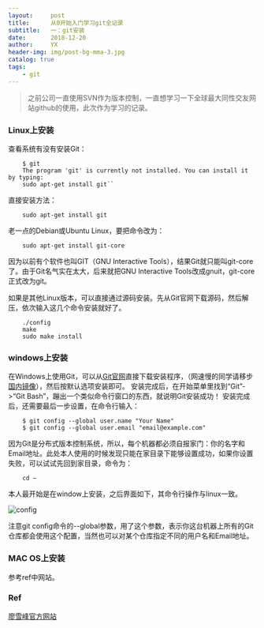 ```yaml
---
layout:     post
title:      从0开始入门学习git全记录
subtitle:   一：git安装
date:       2018-12-20
author:     YX
header-img: img/post-bg-mma-3.jpg
catalog: true
tags:
    - git
---
```


>之前公司一直使用SVN作为版本控制，一直想学习一下全球最大同性交友网站github的使用，此次作为学习的记录。

### Linux上安装 ###
查看系统有没有安装Git：  	

		$ git
		The program 'git' is currently not installed. You can install it by typing:
		sudo apt-get install git``

直接安装方法：

		sudo apt-get install git

老一点的Debian或Ubuntu Linux，要把命令改为：

		sudo apt-get install git-core

因为以前有个软件也叫GIT（GNU Interactive Tools），结果Git就只能叫git-core了。由于Git名气实在太大，后来就把GNU Interactive Tools改成gnuit，git-core正式改为git。

如果是其他Linux版本，可以直接通过源码安装。先从Git官网下载源码，然后解压，依次输入这几个命令安装就好了。

		./config
		make
		sudo make install

### windows上安装 ###

在Windows上使用Git，可以从[Git官网](https://git-scm.com/downloads)直接下载安装程序，（网速慢的同学请移步[国内镜像](https://pan.baidu.com/s/1kU5OCOB#list/path=%2Fpub%2Fgit)），然后按默认选项安装即可。
安装完成后，在开始菜单里找到“Git”->“Git Bash”，蹦出一个类似命令行窗口的东西，就说明Git安装成功！
安装完成后，还需要最后一步设置，在命令行输入：

		$ git config --global user.name "Your Name"
		$ git config --global user.email "email@example.com"

因为Git是分布式版本控制系统，所以，每个机器都必须自报家门：你的名字和Email地址。此处本人使用的时候发现只能在家目录下能够设置成功，如果你设置失败，可以试试先回到家目录，命令为：

		cd ~

本人最开始是在window上安装，之后界面如下，其命令行操作与linux一致。

![config](https://cl.ly/4951e7a97925)

注意git config命令的--global参数，用了这个参数，表示你这台机器上所有的Git仓库都会使用这个配置，当然也可以对某个仓库指定不同的用户名和Email地址。


### MAC OS上安装 ###
参考ref中网站。

### Ref ###

[廖雪峰官方网站](https://www.liaoxuefeng.com/wiki/0013739516305929606dd18361248578c67b8067c8c017b000/00137396287703354d8c6c01c904c7d9ff056ae23da865a000)



		  	
